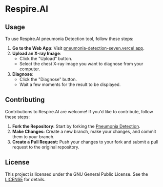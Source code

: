 # Respire.AI
## Usage
To use Respire.AI pneumonia Detection tool, follow these steps:

1. **Go to the Web App**: Visit [pneumonia-detection-seven.vercel.app](https://respire-ai.vercel.app).
2. **Upload an X-ray Image**:
    - Click the "Upload" button.
    - Select the chest X-ray image you want to diagnose from your computer.
3. **Diagnose**:
    - Click the "Diagnose" button.
    - Wait a few moments for the result to be displayed.

## Contributing
Contributions to Respire.AI are welcome! If you'd like to contribute, follow these steps:
1. **Fork the Repository:** Start by forking the [Pneumonia Detection](https://github.com/enter-opy/respire-ai).
2. **Make Changes:** Create a new branch, make your changes, and commit them to your branch.
3. **Create a Pull Request:** Push your changes to your fork and submit a pull request to the original repository.
## License
This project is licensed under the GNU General Public License. See the [LICENSE](https://github.com/enter-opy/respire-ai/blob/main/LICENSE) for details.
